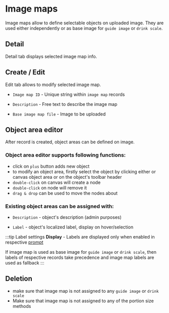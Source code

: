 # Image maps

Image maps allow to define selectable objects on uploaded image. They are used either independently or as base image for `guide image` or `drink scale`.

## Detail

Detail tab displays selected image map info.

## Create / Edit

Edit tab allows to modify selected image map.

- `Image map ID` - Unique string within `image map` records

- `Description` - Free text to describe the image map

- `Base image map file` - Image to be uploaded

## Object area editor

After record is created, object areas can be defined on image.

### Object area editor supports following functions:

- click on `plus` button adds new object
- to modify an object area, firstly select the object by clicking either or canvas object area or on the object's toolbar header
- `double-click` on canvas will create a node
- `double-click` on node will remove it
- `drag & drop` can be used to move the nodes about

### Existing object areas can be assigned with:

- `Description` - object's description (admin purposes)

- `Label` - object's localized label, display on hover/selection

:::tip Label settings
**Display** - Labels are displayed only when enabled in respective [prompt](/admin/surveys/question-types#portion-size-prompts)

If image map is used as base image for `guide image` or `drink scale`, then labels of respective records take precedence and image map labels are used as fallback
:::

## Deletion

- make sure that image map is not assigned to any `guide image` or `drink scale`
- Make sure that image map is not assigned to any of the portion size methods
